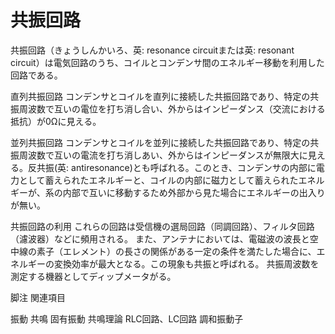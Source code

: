 # 共振回路

共振回路（きょうしんかいろ、英: resonance circuitまたは英: resonant circuit）は電気回路のうち、コイルとコンデンサ間のエネルギー移動を利用した回路である。

直列共振回路
コンデンサとコイルを直列に接続した共振回路であり、特定の共振周波数で互いの電位を打ち消し合い、外からはインピーダンス（交流における抵抗）が0Ωに見える。

並列共振回路
コンデンサとコイルを並列に接続した共振回路であり、特定の共振周波数で互いの電流を打ち消しあい、外からはインピーダンスが無限大に見える。反共振(英: antiresonance)とも呼ばれる。このとき、コンデンサの内部に電力として蓄えられたエネルギーと、コイルの内部に磁力として蓄えられたエネルギーが、系の内部で互いに移動するため外部から見た場合にエネルギーの出入りが無い。

共振回路の利用
これらの回路は受信機の選局回路（同調回路）、フィルタ回路（濾波器）などに頻用される。
また、アンテナにおいては、電磁波の波長と空中線の素子（エレメント）の長さの関係がある一定の条件を満たした場合に、エネルギーの変換効率が最大となる。この現象も共振と呼ばれる。
共振周波数を測定する機器としてディップメータがる。

脚注
関連項目

振動
共鳴
固有振動
共鳴理論
RLC回路、LC回路
調和振動子